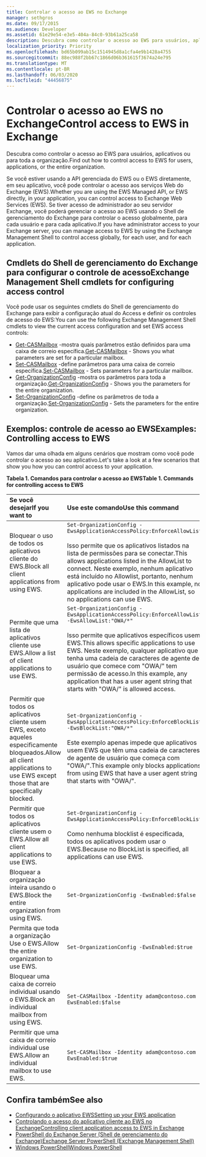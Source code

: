 ```yaml
---
title: Controlar o acesso ao EWS no Exchange
manager: sethgros
ms.date: 09/17/2015
ms.audience: Developer
ms.assetid: 61e29e54-e3e5-404a-84c0-93b61a25ca58
description: Descubra como controlar o acesso ao EWS para usuários, aplicativos ou para toda a organização.
localization_priority: Priority
ms.openlocfilehash: bd65b099ab15c1514945d8a1cfa4e9b1428a4755
ms.sourcegitcommit: 88ec988f2bb67c1866d06b361615f3674a24e795
ms.translationtype: MT
ms.contentlocale: pt-BR
ms.lasthandoff: 06/03/2020
ms.locfileid: "44456875"
---
```

# <a name="control-access-to-ews-in-exchange"></a><span data-ttu-id="d86f3-103">Controlar o acesso ao EWS no Exchange</span><span class="sxs-lookup"><span data-stu-id="d86f3-103">Control access to EWS in Exchange</span></span>

<span data-ttu-id="d86f3-104">Descubra como controlar o acesso ao EWS para usuários, aplicativos ou para toda a organização.</span><span class="sxs-lookup"><span data-stu-id="d86f3-104">Find out how to control access to EWS for users, applications, or the entire organization.</span></span>
  
<span data-ttu-id="d86f3-105">Se você estiver usando a API gerenciada do EWS ou o EWS diretamente, em seu aplicativo, você pode controlar o acesso aos serviços Web do Exchange (EWS).</span><span class="sxs-lookup"><span data-stu-id="d86f3-105">Whether you are using the EWS Managed API, or EWS directly, in your application, you can control access to Exchange Web Services (EWS).</span></span> <span data-ttu-id="d86f3-106">Se tiver acesso de administrador ao seu servidor Exchange, você poderá gerenciar o acesso ao EWS usando o Shell de gerenciamento do Exchange para controlar o acesso globalmente, para cada usuário e para cada aplicativo.</span><span class="sxs-lookup"><span data-stu-id="d86f3-106">If you have administrator access to your Exchange server, you can manage access to EWS by using the Exchange Management Shell to control access globally, for each user, and for each application.</span></span>
  
## <a name="exchange-management-shell-cmdlets-for-configuring-access-control"></a><span data-ttu-id="d86f3-107">Cmdlets do Shell de gerenciamento do Exchange para configurar o controle de acesso</span><span class="sxs-lookup"><span data-stu-id="d86f3-107">Exchange Management Shell cmdlets for configuring access control</span></span>
<span data-ttu-id="d86f3-108"><a name="bk_Cmdlets"> </a></span><span class="sxs-lookup"><span data-stu-id="d86f3-108"><a name="bk_Cmdlets"> </a></span></span>

<span data-ttu-id="d86f3-109">Você pode usar os seguintes cmdlets do Shell de gerenciamento do Exchange para exibir a configuração atual do Access e definir os controles de acesso do EWS:</span><span class="sxs-lookup"><span data-stu-id="d86f3-109">You can use the following Exchange Management Shell cmdlets to view the current access configuration and set EWS access controls:</span></span>
  
- <span data-ttu-id="d86f3-110">[Get-CASMailbox](https://technet.microsoft.com/library/bb124754.aspx) -mostra quais parâmetros estão definidos para uma caixa de correio específica.</span><span class="sxs-lookup"><span data-stu-id="d86f3-110">[Get-CASMailbox](https://technet.microsoft.com/library/bb124754.aspx) - Shows you what parameters are set for a particular mailbox.</span></span>   
- <span data-ttu-id="d86f3-111">[Set-CASMailbox](https://technet.microsoft.com/library/bb125264.aspx) -define parâmetros para uma caixa de correio específica.</span><span class="sxs-lookup"><span data-stu-id="d86f3-111">[Set-CASMailbox](https://technet.microsoft.com/library/bb125264.aspx) - Sets parameters for a particular mailbox.</span></span>    
- <span data-ttu-id="d86f3-112">[Get-OrganizationConfig](https://technet.microsoft.com/library/aa997571.aspx) -mostra os parâmetros para toda a organização.</span><span class="sxs-lookup"><span data-stu-id="d86f3-112">[Get-OrganizationConfig](https://technet.microsoft.com/library/aa997571.aspx) - Shows you the parameters for the entire organization.</span></span>    
- <span data-ttu-id="d86f3-113">[Set-OrganizationConfig](https://technet.microsoft.com/library/aa997443.aspx) -define os parâmetros de toda a organização.</span><span class="sxs-lookup"><span data-stu-id="d86f3-113">[Set-OrganizationConfig](https://technet.microsoft.com/library/aa997443.aspx) - Sets the parameters for the entire organization.</span></span> 

<span data-ttu-id="d86f3-114"><a name="bk_Examples"> </a></span><span class="sxs-lookup"><span data-stu-id="d86f3-114"><a name="bk_Examples"> </a></span></span>

## <a name="examples-controlling-access-to-ews"></a><span data-ttu-id="d86f3-115">Exemplos: controle de acesso ao EWS</span><span class="sxs-lookup"><span data-stu-id="d86f3-115">Examples: Controlling access to EWS</span></span>

<span data-ttu-id="d86f3-116">Vamos dar uma olhada em alguns cenários que mostram como você pode controlar o acesso ao seu aplicativo.</span><span class="sxs-lookup"><span data-stu-id="d86f3-116">Let's take a look at a few scenarios that show you how you can control access to your application.</span></span>
  
<span data-ttu-id="d86f3-117">**Tabela 1. Comandos para controlar o acesso ao EWS**</span><span class="sxs-lookup"><span data-stu-id="d86f3-117">**Table 1. Commands for controlling access to EWS**</span></span>

|<span data-ttu-id="d86f3-118">Se você desejar</span><span class="sxs-lookup"><span data-stu-id="d86f3-118">If you want to</span></span> |<span data-ttu-id="d86f3-119">Use este comando</span><span class="sxs-lookup"><span data-stu-id="d86f3-119">Use this command</span></span>|
|:-----|:-----|
|<span data-ttu-id="d86f3-120">Bloquear o uso de todos os aplicativos cliente do EWS.</span><span class="sxs-lookup"><span data-stu-id="d86f3-120">Block all client applications from using EWS.</span></span> | `Set-OrganizationConfig -EwsApplicationAccessPolicy:EnforceAllowList`<br/><br/><span data-ttu-id="d86f3-121">Isso permite que os aplicativos listados na lista de permissões para se conectar.</span><span class="sxs-lookup"><span data-stu-id="d86f3-121">This allows applications listed in the AllowList to connect.</span></span> <span data-ttu-id="d86f3-122">Neste exemplo, nenhum aplicativo está incluído no Allowlist, portanto, nenhum aplicativo pode usar o EWS.</span><span class="sxs-lookup"><span data-stu-id="d86f3-122">In this example, no applications are included in the AllowList, so no applications can use EWS.</span></span> |
|<span data-ttu-id="d86f3-123">Permite que uma lista de aplicativos cliente use EWS.</span><span class="sxs-lookup"><span data-stu-id="d86f3-123">Allow a list of client applications to use EWS.</span></span> | `Set-OrganizationConfig -EwsApplicationAccessPolicy:EnforceAllowList -EwsAllowList:"OWA/*"`<br/><br/><span data-ttu-id="d86f3-124">Isso permite que aplicativos específicos usem EWS.</span><span class="sxs-lookup"><span data-stu-id="d86f3-124">This allows specific applications to use EWS.</span></span> <span data-ttu-id="d86f3-125">Neste exemplo, qualquer aplicativo que tenha uma cadeia de caracteres de agente de usuário que comece com "OWA/" tem permissão de acesso.</span><span class="sxs-lookup"><span data-stu-id="d86f3-125">In this example, any application that has a user agent string that starts with "OWA/" is allowed access.</span></span> |
|<span data-ttu-id="d86f3-126">Permitir que todos os aplicativos cliente usem EWS, exceto aqueles especificamente bloqueados.</span><span class="sxs-lookup"><span data-stu-id="d86f3-126">Allow all client applications to use EWS except those that are specifically blocked.</span></span> | `Set-OrganizationConfig -EwsApplicationAccessPolicy:EnforceBlockList -EwsBlockList:"OWA/*"`<br/> <br/><span data-ttu-id="d86f3-127">Este exemplo apenas impede que aplicativos usem EWS que têm uma cadeia de caracteres de agente de usuário que começa com "OWA/".</span><span class="sxs-lookup"><span data-stu-id="d86f3-127">This example only blocks applications from using EWS that have a user agent string that starts with "OWA/".</span></span> |
|<span data-ttu-id="d86f3-128">Permitir que todos os aplicativos cliente usem o EWS.</span><span class="sxs-lookup"><span data-stu-id="d86f3-128">Allow all client applications to use EWS.</span></span> | `Set-OrganizationConfig -EwsApplicationAccessPolicy:EnforceBlockList` <br/><br/> <span data-ttu-id="d86f3-129">Como nenhuma blocklist é especificada, todos os aplicativos podem usar o EWS.</span><span class="sxs-lookup"><span data-stu-id="d86f3-129">Because no BlockList is specified, all applications can use EWS.</span></span> |
|<span data-ttu-id="d86f3-130">Bloquear a organização inteira usando o EWS.</span><span class="sxs-lookup"><span data-stu-id="d86f3-130">Block the entire organization from using EWS.</span></span> | `Set-OrganizationConfig -EwsEnabled:$false` |
|<span data-ttu-id="d86f3-131">Permita que toda a organização Use o EWS.</span><span class="sxs-lookup"><span data-stu-id="d86f3-131">Allow the entire organization to use EWS.</span></span> | `Set-OrganizationConfig -EwsEnabled:$true`|
|<span data-ttu-id="d86f3-132">Bloquear uma caixa de correio individual usando o EWS.</span><span class="sxs-lookup"><span data-stu-id="d86f3-132">Block an individual mailbox from using EWS.</span></span> | `Set-CASMailbox -Identity adam@contoso.com -EwsEnabled:$false`|
|<span data-ttu-id="d86f3-133">Permitir que uma caixa de correio individual use EWS.</span><span class="sxs-lookup"><span data-stu-id="d86f3-133">Allow an individual mailbox to use EWS.</span></span> | `Set-CASMailbox -Identity adam@contoso.com -EwsEnabled:$true`|
   
## <a name="see-also"></a><span data-ttu-id="d86f3-134">Confira também</span><span class="sxs-lookup"><span data-stu-id="d86f3-134">See also</span></span>

- [<span data-ttu-id="d86f3-135">Configurando o aplicativo EWS</span><span class="sxs-lookup"><span data-stu-id="d86f3-135">Setting up your EWS application</span></span>](setting-up-your-ews-application.md)    
- [<span data-ttu-id="d86f3-136">Controlando o acesso do aplicativo cliente ao EWS no Exchange</span><span class="sxs-lookup"><span data-stu-id="d86f3-136">Controlling client application access to EWS in Exchange</span></span>](controlling-client-application-access-to-ews-in-exchange.md)   
- [<span data-ttu-id="d86f3-137">PowerShell do Exchange Server (Shell de gerenciamento do Exchange)</span><span class="sxs-lookup"><span data-stu-id="d86f3-137">Exchange Server PowerShell (Exchange Management Shell)</span></span>](https://docs.microsoft.com/powershell/exchange/exchange-server/exchange-management-shell?view=exchange-ps) 
- [<span data-ttu-id="d86f3-138">Windows PowerShell</span><span class="sxs-lookup"><span data-stu-id="d86f3-138">Windows PowerShell</span></span>](https://msdn.microsoft.com/library/dd835506%28v=vs.85%29.aspx)
    

